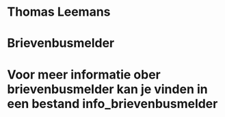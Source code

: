 # Thomas Leemans

# Brievenbusmelder 
 
# Voor meer informatie ober brievenbusmelder kan je vinden in een bestand info_brievenbusmelder